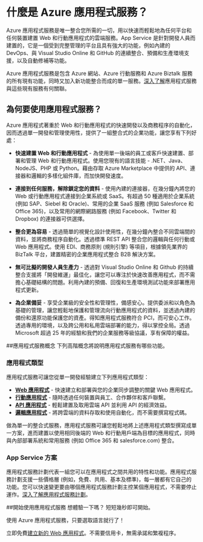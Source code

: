 <properties 
	pageTitle="什麼是 Azure 應用程式服務" 
	description="了解為何 Azure 應用程式服務是 Web 和行動應用程式開發的最佳平台。" 
	services="app-service" 
	documentationCenter="" 
	authors="omarkmsft" 
	manager="dwrede" 
	editor="jimbe"/>

<tags 
	ms.service="app-service" 
	ms.workload="web" 
	ms.tgt_pltfrm="na" 
	ms.devlang="na" 
	ms.topic="article" 
	ms.date="06/30/2015" 
	ms.author="omark"/>

# 什麼是 Azure 應用程式服務？
Azure 應用程式服務是唯一整合您所需的一切，用以快速而輕鬆地為任何平台和任何裝置建置 Web 和行動應用程式的雲端服務。App Service 是針對開發人員而建置的，它是一個受到完整管理的平台且具有強大的功能，例如內建的 DevOps、與 Visual Studio Online 和 GitHub 的連續整合、預備和生產環境支援，以及自動修補等功能。

Azure 應用程式服務是包含 Azure 網站、Azure 行動服務和 Azure Biztalk 服務的所有現有功能，同時又加入新功能整合而成的單一服務。[深入了解](http://azure.microsoft.com/documentation/services/app-service/)應用程式服務與這些現有服務有何關聯。

## 為何要使用應用程式服務？
Azure 應用程式著重於 Web 和行動應用程式的快速開發以及商務程序的自動化，因而透過單一開發和管理使用性，提供了一組整合式的企業功能，讓您享有下列好處：

- **快速建置 Web 和行動應用程式** - 為使用單一後端的員工或客戶快速建置、部署和管理 Web 和行動應用程式。使用您現有的語言技能 - .NET、Java、NodeJS、PHP 或 Python。藉由存取 Azure Marketplace 中提供的 API、連接器和邏輯的多樣化組件庫，而加快開發速度。

- **連接到任何服務，解除鎖定您的資料** - 使用內建的連接器，在幾分鐘內將您的 Web 或行動應用程式連接到企業系統或 SaaS。有超過 50 種適用於企業系統 (例如 SAP、Siebel 和 Oracle)、常用的企業 SaaS 服務 (例如 Salesforce 和 Office 365)，以及常用的網際網路服務 (例如 Facebook、Twitter 和 Dropbox) 的連接器可供選擇。

- **整合更為容易** - 透過簡單的視覺化設計使用性，在幾分鐘內整合不同雲端間的資料，並將商務程序自動化。透過標準 REST API 整合您的邏輯與任何行動或 Web 應用程式。使用 EDI、商務原則 (規則引擎) 等項目，根據領先業界的 BizTalk 平台，建置精密的企業應用程式整合 B2B 解決方案。

- **無可比擬的開發人員生產力** - 透過對 Visual Studio Online 和 Github 的持續整合支援將「開發維運」最佳化，讓您可以專注於快速改善應用程式，而不需擔心基礎結構的問題。利用內建的預備、回復和生產環境測試功能來部署應用程式更新。

- **為企業備妥** - 享受企業級的安全性和管理性，備感安心。提供委派和以角色為基礎的管理，讓您輕鬆地保護和管理流向行動應用程式的資料，並透過內建的備份和還原功能保護您的資產。得知應用程式服務符合 PCI，而可安心工作。透過專用的環境，以及跨公用和私用雲端部署的能力，得以掌控全局。透過 Microsoft 超過 25 年的經驗和我們的企業服務等級協議，享有保障的權益。


##應用程式服務概念
下列高階概念將說明應用程式服務有哪些功能。

### 應用程式類型
應用程式服務可讓您從單一開發經驗建立下列應用程式類型：

- [**Web 應用程式**](../app-service-web-overview) - 快速建立和部署與您的企業同步調整的關鍵 Web 應用程式。
- [**行動應用程式**](../app-service-mobile-value-prop-preview) - 隨時透過任何裝置與員工、合作夥伴和客戶聯繫。
- [**API 應用程式**](../app-service-api-apps-why-best-platform) - 輕鬆建置及取用雲端 API 並利用 API 的經濟效益。
- [**邏輯應用程式**](../app-service-logic-what-are-logic-apps) - 將跨雲端的資料存取和使用自動化，而不需要撰寫程式碼。

做為單一的整合式服務，應用程式服務可讓您輕鬆地將上述應用程式類型撰寫成單一方案，進而建置以使用相同後端的 Web 和行動用戶端為目標的應用程式，同時與內部部署系統和常用服務 (例如 Office 365 和 salesforce.com) 整合。

### App Service 方案
應用程式服務計劃代表一組您可以在應用程式之間共用的特性和功能。應用程式服務計劃支援一些價格層 (例如，免費、共用、基本及標準)，每一層都有它自己的功能。您可以快速變更要由哪個應用程式服務計劃主控某個應用程式，不需要停止運作。[深入了解應用程式服務計劃](../web-sites-web-hosting-plan-overview.md)。

##開始使用應用程式服務
想體驗一下嗎？ 短短幾秒即可開始。

使用 Azure 應用程式服務，只要選取語言就行了！

立即免費[建立新的 Web 應用程式](http://go.microsoft.com/fwlink/?LinkId=523751)。不需要信用卡，無需承諾和繁複程序。
 

<!---HONumber=July15_HO4-->